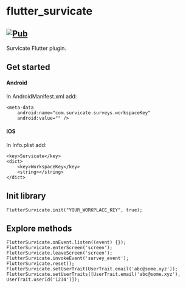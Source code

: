 # flutter_survicate

<a href="https://pub.dev/packages/flutter_survicate"><img src="https://img.shields.io/badge/pub-v0.0.1+2-blue" alt="Pub"></a>
---

Survicate Flutter plugin.


## Get started

#### Android

In AndroidManifest.xml add:

```
<meta-data
    android:name="com.survicate.surveys.workspaceKey"
    android:value="" />
```

#### IOS

In Info.plist add:

```
<key>Survicate</key>
<dict>
    <key>WorkspaceKey</key>
    <string></string>
</dict>
```

## Init library
```
FlutterSurvicate.init("YOUR_WORKPLACE_KEY", true);
```

## Explore methods
```
FlutterSurvicate.onEvent.listen((event) {});
FlutterSurvicate.enterScreen('screen');
FlutterSurvicate.leaveScreen('screen');
FlutterSurvicate.invokeEvent('survey_event');
FlutterSurvicate.reset();
FlutterSurvicate.setUserTrait(UserTrait.email('abc@some.xyz'));
FlutterSurvicate.setUserTraits([UserTrait.email('abc@some.xyz'), UserTrait.userId('1234')]);
```
